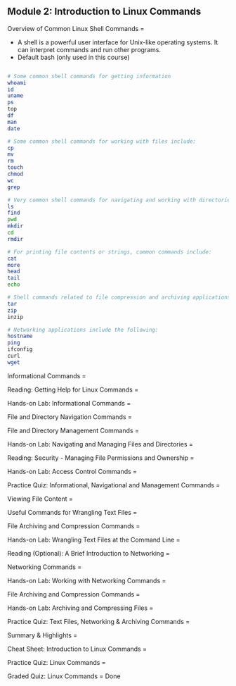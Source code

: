## Module 2: Introduction to Linux Commands

Overview of Common Linux Shell Commands =

* A shell is a powerful user interface for Unix-like operating systems. It can interpret commands
and run other programs.
* Default bash (only used in this course)

```bash

# Some common shell commands for getting information
whoami
id
uname
ps
top
df
man
date

# Some common shell commands for working with files include:
cp
mv
rm
touch
chmod
wc
grep

# Very common shell commands for navigating and working with directories include:
ls
find
pwd
mkdir
cd
rmdir

# For printing file contents or strings, common commands include:
cat
more
head
tail
echo

# Shell commands related to file compression and archiving applications include:
tar
zip
inzip

# Networking applications include the following:
hostname
ping
ifconfig
curl
wget

```

Informational Commands =

Reading: Getting Help for Linux Commands =

Hands-on Lab: Informational Commands =

File and Directory Navigation Commands =

File and Directory Management Commands =

Hands-on Lab:  Navigating and Managing Files and Directories =

Reading: Security - Managing File Permissions and Ownership =

Hands-on Lab: Access Control Commands =

Practice Quiz: Informational, Navigational and Management Commands =

Viewing File Content =

Useful Commands for Wrangling Text Files =

File Archiving and Compression Commands =

Hands-on Lab: Wrangling Text Files at the Command Line =

Reading (Optional): A Brief Introduction to Networking =

Networking Commands =

Hands-on Lab: Working with Networking Commands =

File Archiving and Compression Commands =

Hands-on Lab: Archiving and Compressing Files =

Practice Quiz: Text Files, Networking & Archiving Commands =

Summary & Highlights =

Cheat Sheet: Introduction to Linux Commands =

Practice Quiz: Linux Commands =

Graded Quiz: Linux Commands = Done


